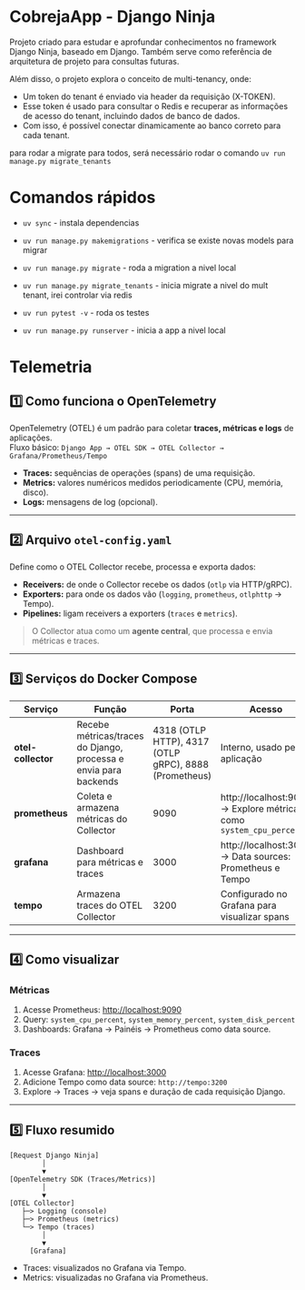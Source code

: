 # CobrejaApp - Django Ninja

Projeto criado para estudar e aprofundar conhecimentos no framework Django Ninja, baseado em Django.
Também serve como referência de arquitetura de projeto para consultas futuras.

Além disso, o projeto explora o conceito de multi-tenancy, onde:

- Um token do tenant é enviado via header da requisição (X-TOKEN).
- Esse token é usado para consultar o Redis e recuperar as informações de acesso do tenant, incluindo dados de banco de dados.
- Com isso, é possível conectar dinamicamente ao banco correto para cada tenant.

para rodar a migrate para todos, será necessário rodar o comando `uv run manage.py migrate_tenants`

# Comandos rápidos

- `uv sync` - instala dependencias
- `uv run manage.py makemigrations` - verifica se existe novas models para migrar
- `uv run manage.py migrate` - roda a migration a nivel local
- `uv run manage.py migrate_tenants` - inicia migrate a nivel do mult tenant, irei controlar via redis

- `uv run pytest -v` - roda os testes
- `uv run manage.py runserver` - inicia a app a nivel local

# Telemetria

## 1️⃣ Como funciona o OpenTelemetry

OpenTelemetry (OTEL) é um padrão para coletar **traces, métricas e logs** de aplicações.  
Fluxo básico:
`Django App → OTEL SDK → OTEL Collector → Grafana/Prometheus/Tempo`

- **Traces:** sequências de operações (spans) de uma requisição.
- **Metrics:** valores numéricos medidos periodicamente (CPU, memória, disco).
- **Logs:** mensagens de log (opcional).

---

## 2️⃣ Arquivo `otel-config.yaml`

Define como o OTEL Collector recebe, processa e exporta dados:

- **Receivers:** de onde o Collector recebe os dados (`otlp` via HTTP/gRPC).
- **Exporters:** para onde os dados vão (`logging`, `prometheus`, `otlphttp` → Tempo).
- **Pipelines:** ligam receivers a exporters (`traces` e `metrics`).

> O Collector atua como um **agente central**, que processa e envia métricas e traces.

---

## 3️⃣ Serviços do Docker Compose

| Serviço            | Função                                                           | Porta                                                 | Acesso                                                             |
| ------------------ | ---------------------------------------------------------------- | ----------------------------------------------------- | ------------------------------------------------------------------ |
| **otel-collector** | Recebe métricas/traces do Django, processa e envia para backends | 4318 (OTLP HTTP), 4317 (OTLP gRPC), 8888 (Prometheus) | Interno, usado pela aplicação                                      |
| **prometheus**     | Coleta e armazena métricas do Collector                          | 9090                                                  | http://localhost:9090 → Explore métricas como `system_cpu_percent` |
| **grafana**        | Dashboard para métricas e traces                                 | 3000                                                  | http://localhost:3000 → Data sources: Prometheus e Tempo           |
| **tempo**          | Armazena traces do OTEL Collector                                | 3200                                                  | Configurado no Grafana para visualizar spans                       |

---

## 4️⃣ Como visualizar

### Métricas

1. Acesse Prometheus: [http://localhost:9090](http://localhost:9090)
2. Query: `system_cpu_percent`, `system_memory_percent`, `system_disk_percent`
3. Dashboards: Grafana → Painéis → Prometheus como data source.

### Traces

1. Acesse Grafana: [http://localhost:3000](http://localhost:3000)
2. Adicione Tempo como data source: `http://tempo:3200`
3. Explore → Traces → veja spans e duração de cada requisição Django.

---

## 5️⃣ Fluxo resumido

```text
[Request Django Ninja]
        │
        ▼
[OpenTelemetry SDK (Traces/Metrics)]
        │
        ▼
[OTEL Collector]
   ├─> Logging (console)
   ├─> Prometheus (metrics)
   └─> Tempo (traces)
        │
        ▼
     [Grafana]
```

- Traces: visualizados no Grafana via Tempo.
- Metrics: visualizadas no Grafana via Prometheus.

